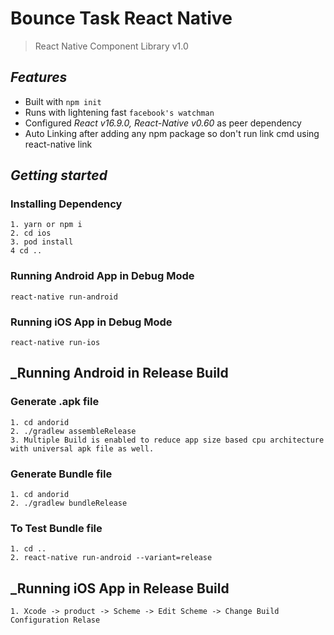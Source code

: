 # Bounce Task React Native

> React Native Component Library v1.0

## _Features_

- Built with `npm init`
- Runs with lightening fast `facebook's watchman`
- Configured _React v16.9.0, React-Native v0.60_ as peer dependency
- Auto Linking after adding any npm package so don't run link cmd using react-native link

## _Getting started_
### Installing Dependency
```
1. yarn or npm i
2. cd ios
3. pod install
4 cd ..
```
### Running Android App in Debug Mode
```
react-native run-android 
```
### Running iOS App in Debug Mode
```
react-native run-ios 
```
## _Running Android in Release Build
### Generate .apk file
```
1. cd andorid
2. ./gradlew assembleRelease
3. Multiple Build is enabled to reduce app size based cpu architecture with universal apk file as well.
```
### Generate Bundle file
```
1. cd andorid
2. ./gradlew bundleRelease
```
### To Test Bundle file
```
1. cd ..
2. react-native run-android --variant=release
```

## _Running iOS App in Release Build
```
1. Xcode -> product -> Scheme -> Edit Scheme -> Change Build Configuration Relase
```

